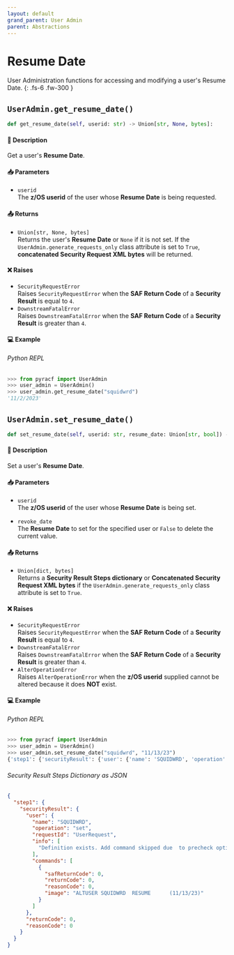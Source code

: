 ```yaml
---
layout: default
grand_parent: User Admin
parent: Abstractions
---
```


# Resume Date

User Administration functions for accessing and modifying a user's Resume Date. 
{: .fs-6 .fw-300 }

## `UserAdmin.get_resume_date()`

```python
def get_resume_date(self, userid: str) -> Union[str, None, bytes]:
```

#### 📄 Description

Get a user's **Resume Date**.

#### 📥 Parameters
* `userid`<br>
  The **z/OS userid** of the user whose **Resume Date** is being requested.

#### 📤 Returns
* `Union[str, None, bytes]`<br>
  Returns the user's **Resume Date** or `None` if it is not set. If the `UserAdmin.generate_requests_only` class attribute is set to `True`, **concatenated Security Request XML bytes** will be returned.

#### ❌ Raises
* `SecurityRequestError`<br>
  Raises `SecurityRequestError` when the **SAF Return Code** of a **Security Result** is equal to `4`.
* `DownstreamFatalError`<br>
  Raises `DownstreamFatalError` when the **SAF Return Code** of a **Security Result** is greater than `4`.

#### 💻 Example

###### Python REPL
```python
>>> from pyracf import UserAdmin
>>> user_admin = UserAdmin()
>>> user_admin.get_resume_date("squidwrd")
'11/2/2023'
```

## `UserAdmin.set_resume_date()`

```python
def set_resume_date(self, userid: str, resume_date: Union[str, bool]) -> Union[dict, bytes]:
```

#### 📄 Description

Set a user's **Resume Date**.

#### 📥 Parameters
* `userid`<br>
  The **z/OS userid** of the user whose **Resume Date** is being set.

* `revoke_date`<br>
  The **Resume Date** to set for the specified user or `False` to delete the current value.

#### 📤 Returns
* `Union[dict, bytes]`<br>
  Returns a **Security Result Steps dictionary** or **Concatenated Security Request XML bytes** if the `UserAdmin.generate_requests_only` class attribute is set to `True`.

#### ❌ Raises
* `SecurityRequestError`<br>
  Raises `SecurityRequestError` when the **SAF Return Code** of a **Security Result** is equal to `4`.
* `DownstreamFatalError`<br>
  Raises `DownstreamFatalError` when the **SAF Return Code** of a **Security Result** is greater than `4`.
* `AlterOperationError`<br>
  Raises `AlterOperationError` when the **z/OS userid** supplied cannot be altered because it does **NOT** exist.

#### 💻 Example

###### Python REPL
```python
>>> from pyracf import UserAdmin
>>> user_admin = UserAdmin()
>>> user_admin.set_resume_date("squidwrd", "11/13/23")
{'step1': {'securityResult': {'user': {'name': 'SQUIDWRD', 'operation': 'set', 'requestId': 'UserRequest', 'info': ['Definition exists. Add command skipped due  to precheck option'], 'commands': [{'safReturnCode': 0, 'returnCode': 0, 'reasonCode': 0, 'image': 'ALTUSER SQUIDWRD  REVOKE      (10/23/23)'}]}, 'returnCode': 0, 'reasonCode': 0, 'runningUserid': 'testuser'}}}
```

###### Security Result Steps Dictionary as JSON
```json
{
  "step1": {
    "securityResult": {
      "user": {
        "name": "SQUIDWRD",
        "operation": "set",
        "requestId": "UserRequest",
        "info": [
          "Definition exists. Add command skipped due  to precheck option"
        ],
        "commands": [
          {
            "safReturnCode": 0,
            "returnCode": 0,
            "reasonCode": 0,
            "image": "ALTUSER SQUIDWRD  RESUME      (11/13/23)"
          }
        ]
      },
      "returnCode": 0,
      "reasonCode": 0
    }
  }
}
```